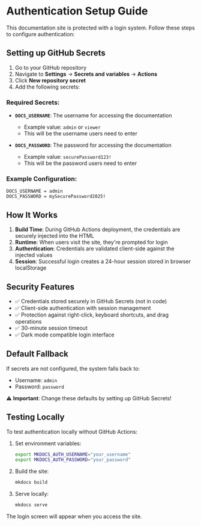 # Authentication Setup Guide

This documentation site is protected with a login system. Follow these steps to configure authentication:

## Setting up GitHub Secrets

1. Go to your GitHub repository
2. Navigate to **Settings** → **Secrets and variables** → **Actions**
3. Click **New repository secret**
4. Add the following secrets:

### Required Secrets:

- **`DOCS_USERNAME`**: The username for accessing the documentation
  - Example value: `admin` or `viewer`
  - This will be the username users need to enter

- **`DOCS_PASSWORD`**: The password for accessing the documentation
  - Example value: `securePassword123!`
  - This will be the password users need to enter

### Example Configuration:

```
DOCS_USERNAME = admin
DOCS_PASSWORD = mySecurePassword2025!
```

## How It Works

1. **Build Time**: During GitHub Actions deployment, the credentials are securely injected into the HTML
2. **Runtime**: When users visit the site, they're prompted for login
3. **Authentication**: Credentials are validated client-side against the injected values
4. **Session**: Successful login creates a 24-hour session stored in browser localStorage

## Security Features

- ✅ Credentials stored securely in GitHub Secrets (not in code)
- ✅ Client-side authentication with session management
- ✅ Protection against right-click, keyboard shortcuts, and drag operations
- ✅ 30-minute session timeout
- ✅ Dark mode compatible login interface

## Default Fallback

If secrets are not configured, the system falls back to:
- Username: `admin`
- Password: `password`

⚠️ **Important**: Change these defaults by setting up GitHub Secrets!

## Testing Locally

To test authentication locally without GitHub Actions:

1. Set environment variables:
   ```bash
   export MKDOCS_AUTH_USERNAME="your_username"
   export MKDOCS_AUTH_PASSWORD="your_password"
   ```

2. Build the site:
   ```bash
   mkdocs build
   ```

3. Serve locally:
   ```bash
   mkdocs serve
   ```

The login screen will appear when you access the site.